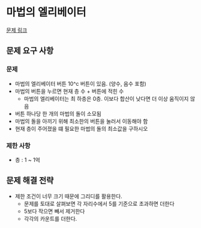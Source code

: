 # 마법의 엘리베이터

[문제 링크](https://school.programmers.co.kr/learn/courses/30/lessons/148653)

## 문제 요구 사항

### 문제

- 마법의 엘리베이터 버튼 10^c 버튼이 있음. (양수, 음수 포함)
- 마법의 버튼을 누르면 현재 층 수 + 버튼에 적힌 수
  - 마법의 엘리베이터는 최 하층은 0층. 이보다 합산이 낮다면 더 이상 움직이지 않음
- 버튼 하나당 한 개의 마법의 돌이 소모됨
- 마법의 돌을 아끼기 위해 최소한의 버튼을 눌러서 이동해야 함
- 현재 층이 주어졌을 떄 필요한 마법의 돌의 최소값을 구하시오

### 제한 사항

- 층 : 1 ~ 1억

## 문제 해결 전략

- 제한 조건이 너무 크기 때문에 그리디를 활용한다.
  - 문제를 토대로 살펴보면 각 자리수에서 5를 기준으로 초과하면 더한다
  - 5보다 작으면 빼서 제거한다
  - 각각의 카운트를 더한다.
